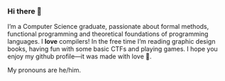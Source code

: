 ### Hi there 👋

I’m a Computer Science graduate, passionate about formal methods, functional programming and theoretical foundations of programming languages. I **love** compilers! In the free time I’m reading graphic design books, having fun with some basic CTFs and playing games. I hope you enjoy my github profile—it was made with love 🥰.

My pronouns are he/him.
